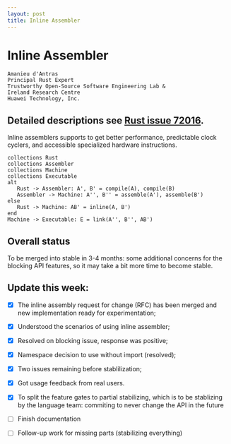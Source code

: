 ```yaml
---
layout: post
title: Inline Assembler
---
```


# Inline Assembler

```
Amanieu d'Antras
Principal Rust Expert
Trustworthy Open-Source Software Engineering Lab &
Ireland Research Centre
Huawei Technology, Inc.
```
## Detailed descriptions see [Rust issue 72016](https://github.com/rust-lang/rust/issues/72016). 

Inline assemblers supports to get better performance, predictable clock cyclers, and accessible specialized hardware instructions. 

```plantuml
collections Rust
collections Assembler
collections Machine
collections Executable
alt
   Rust -> Assembler: A', B' = compile(A), compile(B)
   Assembler -> Machine: A'', B'' = assemble(A'), assemble(B')
else
   Rust -> Machine: AB' = inline(A, B')
end
Machine -> Executable: E = link(A'', B'', AB')
```

## Overall status

To be merged into stable in 3-4 months: some additional concerns for the blocking API features, so it may take a bit more time to become stable. 

## Update this week: 

- [x] The inline assembly request for change (RFC) has been merged and new implementation ready for experimentation;

- [x] Understood the scenarios of using inline assembler;

- [x] Resolved on blocking issue, response was positive;

- [x] Namespace decision to use without import (resolved); 

- [x] Two issues remaining before stablilization;

- [x] Got usage feedback from real users. 
- [x] To split the feature gates to partial stabilizing, which is to be stablizing by the language team: commiting to never change the API in the future
- [ ] Finish documentation
- [ ] Follow-up work for missing parts (stabilizing everything)
